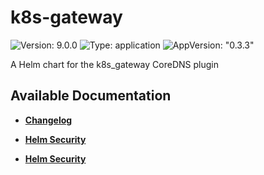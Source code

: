 # k8s-gateway

![Version: 9.0.0](https://img.shields.io/badge/Version-9.0.0-informational?style=flat-square) ![Type: application](https://img.shields.io/badge/Type-application-informational?style=flat-square) ![AppVersion: "0.3.3"](https://img.shields.io/badge/AppVersion-"0.3.3"-informational?style=flat-square)

A Helm chart for the k8s_gateway CoreDNS plugin

## Available Documentation

- [**Changelog**](CHANGELOG)

- [**Helm Security**](container-security)

- [**Helm Security**](helm-security)

